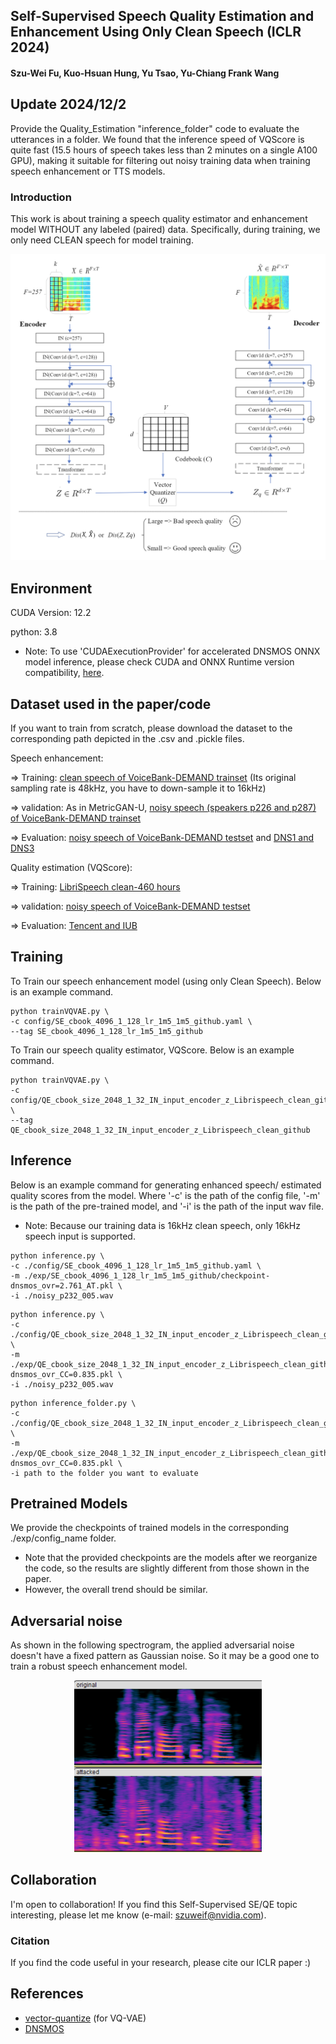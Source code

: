 ## Self-Supervised Speech Quality Estimation and Enhancement Using Only Clean Speech (ICLR 2024)
#### Szu-Wei Fu, Kuo-Hsuan Hung, Yu Tsao, Yu-Chiang Frank Wang

## Update 2024/12/2
Provide the Quality_Estimation "inference_folder" code to evaluate the utterances in a folder. We found that the inference speed of VQScore is quite fast (15.5 hours of speech takes less than 2 minutes on a single A100 GPU), making it suitable for filtering out noisy training data when training speech enhancement or TTS models.


### Introduction
This work is about training a speech quality estimator and enhancement model WITHOUT any labeled (paired) data. Specifically, during training, we only need CLEAN speech for model training.

<center><img src="https://github.com/JasonSWFu/VQscore/blob/main/VQScore.png" width="600"></center>

## Environment
CUDA Version: 12.2

python: 3.8

* Note: To use 'CUDAExecutionProvider' for accelerated DNSMOS ONNX model inference, please check CUDA and ONNX Runtime version compatibility, [here](https://onnxruntime.ai/docs/execution-providers/CUDA-ExecutionProvider.html).

## Dataset used in the paper/code
If you want to train from scratch, please download the dataset to the corresponding path depicted in the .csv and .pickle files.

Speech enhancement:

=> Training: [clean speech of VoiceBank-DEMAND trainset](https://datashare.ed.ac.uk/handle/10283/2791) (Its original sampling rate is 48kHz, you have to down-sample it to 16kHz)

=> validation: As in MetricGAN-U, [noisy speech (speakers p226 and p287) of VoiceBank-DEMAND trainset](https://datashare.ed.ac.uk/handle/10283/2791)

=> Evaluation: [noisy speech of VoiceBank-DEMAND testset](https://datashare.ed.ac.uk/handle/10283/2791) and [DNS1 and DNS3](https://github.com/microsoft/DNS-Challenge)

Quality estimation (VQScore):

=> Training: [LibriSpeech clean-460 hours](https://www.openslr.org/12)

=> validation: [noisy speech of VoiceBank-DEMAND testset](https://datashare.ed.ac.uk/handle/10283/2791)

=> Evaluation: [Tencent and IUB](https://github.com/ConferencingSpeech/ConferencingSpeech2022/tree/main/Training/Dev%20datasets)

## Training
To Train our speech enhancement model (using only Clean Speech). Below is an example command.
```shell
python trainVQVAE.py \
-c config/SE_cbook_4096_1_128_lr_1m5_1m5_github.yaml \
--tag SE_cbook_4096_1_128_lr_1m5_1m5_github
```
To Train our speech quality estimator, VQScore. Below is an example command.
```shell
python trainVQVAE.py \
-c config/QE_cbook_size_2048_1_32_IN_input_encoder_z_Librispeech_clean_github.yaml \
--tag QE_cbook_size_2048_1_32_IN_input_encoder_z_Librispeech_clean_github
```

## Inference
Below is an example command for generating enhanced speech/ estimated quality scores from the model.
Where '-c' is the path of the config file, '-m' is the path of the pre-trained model, and '-i' is the path of the input wav file.

* Note: Because our training data is 16kHz clean speech, only 16kHz speech input is supported.
  
```shell
python inference.py \
-c ./config/SE_cbook_4096_1_128_lr_1m5_1m5_github.yaml \
-m ./exp/SE_cbook_4096_1_128_lr_1m5_1m5_github/checkpoint-dnsmos_ovr=2.761_AT.pkl \
-i ./noisy_p232_005.wav
```
```shell
python inference.py \
-c ./config/QE_cbook_size_2048_1_32_IN_input_encoder_z_Librispeech_clean_github.yaml \
-m ./exp/QE_cbook_size_2048_1_32_IN_input_encoder_z_Librispeech_clean_github/checkpoint-dnsmos_ovr_CC=0.835.pkl \
-i ./noisy_p232_005.wav
```
```shell
python inference_folder.py \
-c ./config/QE_cbook_size_2048_1_32_IN_input_encoder_z_Librispeech_clean_github.yaml \
-m ./exp/QE_cbook_size_2048_1_32_IN_input_encoder_z_Librispeech_clean_github/checkpoint-dnsmos_ovr_CC=0.835.pkl \
-i path to the folder you want to evaluate
```


## Pretrained Models
We provide the checkpoints of trained models in the corresponding ./exp/config_name folder.

* Note that the provided checkpoints are the models after we reorganize the code, so the results are slightly different from those shown in the paper.
* However, the overall trend should be similar.

## Adversarial noise
As shown in the following spectrogram, the applied adversarial noise doesn't have a fixed pattern as Gaussian noise. So it may be a good one to train a robust speech enhancement model. 
<center><img src="https://github.com/JasonSWFu/VQscore/blob/main/adv_wav.png" width="300"></center>

## Collaboration
I'm open to collaboration! If you find this Self-Supervised SE/QE topic interesting, please let me know (e-mail: szuweif@nvidia.com). 

### Citation
If you find the code useful in your research, please cite our ICLR paper :)
    
## References
* [vector-quantize](https://github.com/lucidrains/vector-quantize-pytorch) (for VQ-VAE)
* [DNSMOS](https://github.com/microsoft/DNS-Challenge/tree/master/DNSMOS)

